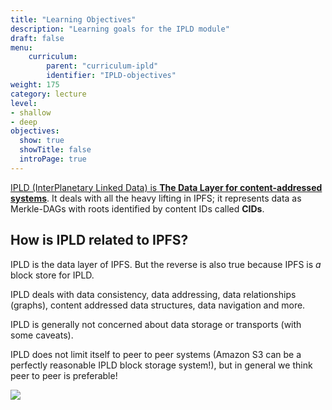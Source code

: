 ```yaml
---
title: "Learning Objectives"
description: "Learning goals for the IPLD module"
draft: false
menu:
    curriculum:
        parent: "curriculum-ipld"
        identifier: "IPLD-objectives"
weight: 175
category: lecture
level:
- shallow
- deep
objectives:
  show: true
  showTitle: false
  introPage: true
---
```


[IPLD (InterPlanetary Linked Data) is **The Data Layer for content-addressed systems**](https://blog.ipfs.io/what-is-ipld/). It deals with all the heavy lifting in IPFS; it represents data as Merkle-DAGs with roots identified by content IDs called **CIDs**.


## How is IPLD related to IPFS?

IPLD is the data layer of IPFS. But the reverse is also true because IPFS is _a_ block store for IPLD.

IPLD deals with data consistency, data addressing, data relationships (graphs), content addressed data structures, data navigation and more.

IPLD is generally not concerned about data storage or transports (with some caveats).

IPLD does not limit itself to peer to peer systems (Amazon S3 can be a perfectly reasonable IPLD block storage system!), but in general we think peer to peer is preferable!

![](ipld-summary.png)

<!-- ### Shallow Dive Goals
* **1.0 -** Understand how and why IPLD was created, and which data types and structures it provides interoperability for
* **1.1 -** Understands the advantages of content addressing, how they are achieved with CIDs, and how CIDs are constructed with codecs and multiformats
* **1.2 -** Understand the fundamentals of a Merkle Tree, including Merkle roots, blocks, paths, mutability, and snapshots.
* **1.3 -** Understands how content addressed data can form linked graphs (Merkle DAGs)

### Deep Dive Goals
* **1.4 -** Understand the data model and schemas used by IPLD, codecs, UnixFS and data types used with IPLD
* **1.5 -** Learn about the CAR format used for IPLD blocks, and how it is key for the packaging and distribution of data in a distributed network
* **1.6 -** Gain a basic conceptual understanding of how we can combine algorithms with Merkle DAGs to build distributed and scalable data structures -->